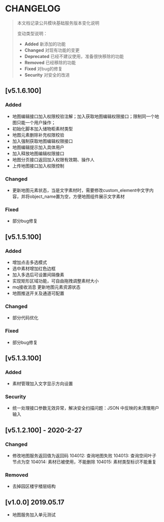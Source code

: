 # CHANGELOG
> 本文档记录公共模块基础服务版本变化说明
>
> 变动类型说明：
>
> - **Added** 新添加的功能
> - **Changed** 对现有功能的变更
> - **Deprecated** 已经不建议使用，准备很快移除的功能
> - **Removed** 已经移除的功能
> - **Fixed** 对bug的修复
> - **Security** 对安全的改进

## [v5.1.6.100]
### Added
  - 地图编辑接口加入权限校验注解；加入获取地图编辑权限接口；限制同一个地图只能一个用户操作；
  - 初始化脚本加入储物柜素材类型
  - 地图元素删除补充权限校验
  - 加入强制获取地图编辑权限接口
  - 地图编辑提示加入具体用户
  - 加入释放地图编辑权限接口
  - 地图分页接口返回加入权限有效期、操作人
  - 上传地图接口加入权限控制
### Changed
  - 更新地图元素状态，当是文字素材时，需要修改custom_element中文字内容，并将object_name置为空，方便地图组件展示文字素材
### Fixed
  - 部分bug修复
  
## [v5.1.5.100]
### Added
  - 增加点击多选模式
  - 选中素材增加红色边框
  - 加入多选后可设置间隔像素
  - 实现矩形区域功能，可自由拖拽调整素材大小
  - mq接收消息 更新地图元素资源状态
  - 地图推送开关及通道可配置
### Changed
  - 部分代码优化
### Fixed
  - 部分bug修复
  
## [v5.1.3.100]
### Added
  - 素材管理加入文字显示方向设置 
### Security
  - 统一处理接口参数无效异常，解决安全扫描问题：JSON 中反映的未清理用户输入

## [v5.1.2.100] - 2020-2-27
### Changed
  - 修改地图服务返回值为返回码
      104012: 查询地图失败
      104013: 查询空间叶子节点为空
      104014: 素材已被使用，不能删除
      104015: 素材类型标识不能重复
  
### Removed
  - 去掉园区楼宇楼层结构
  
## [v1.0.0] 2019.05.17
- 地图服务加入单元测试